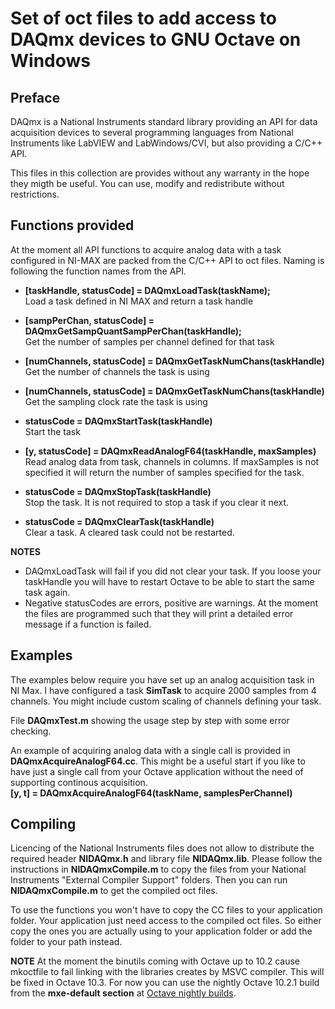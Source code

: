 # Set of oct files to add access to DAQmx devices to GNU Octave on Windows

## Preface
DAQmx is a National Instruments standard library providing an API for data acquisition devices to several programming
languages from National Instruments like LabVIEW and LabWindows/CVI, but also providing a C/C++ API.

This files in this collection are provides without any warranty in the hope they migth be useful. You can use, modify and redistribute without restrictions.

## Functions provided
At the moment all API functions to acquire analog data with a task configured in NI-MAX are packed
from the C/C++ API to oct files. Naming is following the function names from the API.

- **[taskHandle, statusCode] = DAQmxLoadTask(taskName);** \
  Load a task defined in NI MAX and return a task handle
  
- **[sampPerChan, statusCode] = DAQmxGetSampQuantSampPerChan(taskHandle);** \
  Get the number of samples per channel defined for that task
  
- **[numChannels, statusCode] = DAQmxGetTaskNumChans(taskHandle)** \
  Get the number of channels the task is using
  
- **[numChannels, statusCode] = DAQmxGetTaskNumChans(taskHandle)** \
  Get the sampling clock rate the task is using
  
- **statusCode = DAQmxStartTask(taskHandle)** \
  Start the task
  
- **[y, statusCode] = DAQmxReadAnalogF64(taskHandle, maxSamples)** \
  Read analog data from task, channels in columns.
  If maxSamples is not specified it will return the number of samples specified for the task.
  
- **statusCode = DAQmxStopTask(taskHandle)** \
  Stop the task. It is not required to stop a task if you clear it next.
  
- **statusCode = DAQmxClearTask(taskHandle)** \
  Clear a task. A cleared task could not be restarted.

**NOTES**

- DAQmxLoadTask will fail if you did not clear your task.
  If you loose your taskHandle you will have to restart Octave to be able to start the same task again.
- Negative statusCodes are errors, positive are warnings.
  At the moment the files are programmed such that they will print a detailed error message if a function is failed.

## Examples

The examples below require you have set up an analog acquisition task in NI Max.
I have configured a task **SimTask** to acquire 2000 samples from 4 channels.
You might include custom scaling of channels defining your task.

File **DAQmxTest.m** showing the usage step by step with some error checking.

An example of acquiring analog data with a single call is provided in **DAQmxAcquireAnalogF64.cc**.
This might be a useful start if you like to have just a single call from your
Octave application without the need of supporting continous acquisition. \
**[y, t] = DAQmxAcquireAnalogF64(taskName, samplesPerChannel)**

## Compiling
Licencing of the National Instruments files does not allow to distribute the required header **NIDAQmx.h**
and library file **NIDAQmx.lib**. Please follow the instructions in **NIDAQmxCompile.m** to copy the files from your
National Instruments "External Compiler Support" folders. Then you can run **NIDAQmxCompile.m** to get the compiled oct files.

To use the functions you won't have to copy the CC files to your application folder.
Your application just need access to the compiled oct files.
So either copy the ones you are actually using to your application folder or add the folder to your path instead.

**NOTE** At the moment the binutils coming with Octave up to 10.2 cause mkoctfile to fail linking with the libraries
creates by MSVC compiler. This will be fixed in Octave 10.3. 
For now you can use the nightly Octave 10.2.1 build from the **mxe-default section** at [Octave nightly builds](https://nightly.octave.org/#/download).
